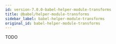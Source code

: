 ```yaml
---
id: version-7.0.0-babel-helper-module-transforms
title: @babel/helper-module-transforms
sidebar_label: babel-helper-module-transforms
original_id: babel-helper-module-transforms
---
```


TODO

